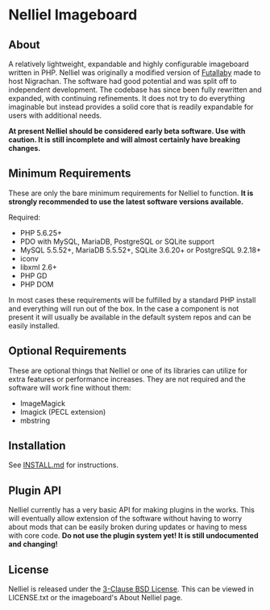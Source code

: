 # Nelliel Imageboard
## About
A relatively lightweight, expandable and highly configurable imageboard written in PHP. Nelliel was originally a modified version of [Futallaby](https://www.1chan.net/futallaby/) made to host Nigrachan. The software had good potential and was split off to independent development. The codebase has since been fully rewritten and expanded, with continuing refinements. It does not try to do everything imaginable but instead provides a solid core that is readily expandable for users with additional needs.

**At present Nelliel should be considered early beta software. Use with caution. It is still incomplete and will almost certainly have breaking changes.**

## Minimum Requirements
These are only the bare minimum requirements for Nelliel to function. **It is strongly recommended to use the latest software versions available.**

Required:
- PHP 5.6.25+
- PDO with MySQL, MariaDB, PostgreSQL or SQLite support
- MySQL 5.5.52+, MariaDB 5.5.52+, SQLite 3.6.20+ or PostgreSQL 9.2.18+
- iconv
- libxml 2.6+
- PHP GD
- PHP DOM

In most cases these requirements will be fulfilled by a standard PHP install and everything will run out of the box. In the case a component is not present it will usually be available in the default system repos and can be easily installed.

## Optional Requirements
These are optional things that Nelliel or one of its libraries can utilize for extra features or performance increases. They are not required and the software will work fine without them:
- ImageMagick
- Imagick (PECL extension)
- mbstring

## Installation
See [INSTALL.md](INSTALL.md) for instructions.

## Plugin API
Nelliel currently has a very basic API for making plugins in the works. This will eventually allow extension of the software without having to worry about mods that can be easily broken during updates or having to mess with core code. **Do not use the plugin system yet! It is still undocumented and changing!**

## License
Nelliel is released under the [3-Clause BSD License](https://opensource.org/licenses/BSD-3-Clause). This can be viewed in LICENSE.txt or the imageboard's About Nelliel page.